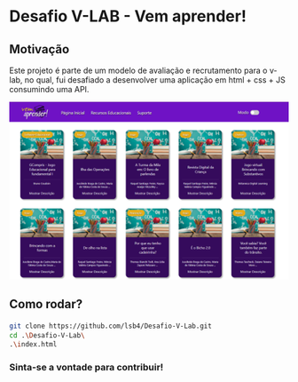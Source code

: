 # Desafio V-LAB - Vem aprender!

## Motivação

Este projeto é parte de um modelo de avaliação e recrutamento para o v-lab, no qual, fui desafiado a desenvolver uma aplicação em html + css + JS consumindo uma API.

![home image](.github/home.png)

## Como rodar?

```bash
git clone https://github.com/lsb4/Desafio-V-Lab.git
cd .\Desafio-V-Lab\
.\index.html
```

### Sinta-se a vontade para contribuir!
